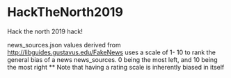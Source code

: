 # HackTheNorth2019
Hack the north 2019 hack!

news_sources.json values derived from http://libguides.gustavus.edu/FakeNews
uses a scale of 1- 10 to rank the general bias of a news news_sources. 0 being the most left, and 10 being the most right
** Note that having a rating scale is inherently biased in itself
